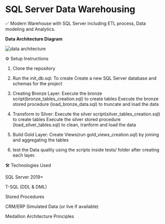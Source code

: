 # SQL Server Data Warehousing
✅ Modern Warehouse with SQL Server including ETL process, Data modeling and Analytics.

**Data Architecture Diagram**

![data architecture](https://github.com/user-attachments/assets/622e7a07-f373-471c-aab0-229a0c306bee)



⚙️ Setup Instructions

1. Clone the repository

2. Run the init_db.sql: To create Create a new SQL Server database and schemas for the project

3. Creating Bronze Layer:
   Execute the bronze script(bronze_tables_creation.sql) to create tables
   Execute the bronze stored procedure (load_bronze_data.sql) to truncate and load the data

4. Transform to Silver:
   Execute the silver script(silver_tables_creation.sql) to create tables
   Execute the silver stored procedure (load_silver_tables.sql) to clean, tranform and load the data
   
5. Build Gold Layer: Create Views(run gold_views_creation.sql) by joining and aggregating the tables
  
6. test the Data quality using the scripts inside tests/ folder after creating each layer.


🛠️ Technologies Used

SQL Server 2019+

T-SQL (DDL & DML)

Stored Procedures

CRM/ERP Simulated Data (or live if available)

Medallion Architecture Principles
